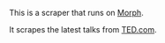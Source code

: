 This is a scraper that runs on [Morph](https://morph.io).

It scrapes the latest talks from [TED.com](http://www.ted.com/talks/quick-list?page=1).
